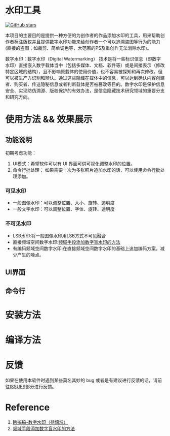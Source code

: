 # 水印工具

[![GitHub stars](https://img.shields.io/github/stars/mcoder2014/digital_watermarking.svg?style=social)](https://github.com/mcoder2014/digital_watermarking)

本项目的主要目的是提供一种方便的为创作者的作品添加水印的工具，用来帮助创作者标注版权并且提供数字水印功能来给创作者一个可以追溯盗图等行为的能力(直接的盗图：如裁剪、简单调色等，大范围的PS及重创作无法消除水印)。

数字水印：数字水印（Digital Watermarking） 技术是将一些标识信息（即数字水印）直接嵌入数字载体当中（包括多媒体、文档、软件等）或是间接表示（修改特定区域的结构），且不影响原载体的使用价值，也不容易被探知和再次修改。但可以被生产方识别和辨认。通过这些隐藏在载体中的信息，可以达到确认内容创建者、购买者、传送隐秘信息或者判断载体是否被篡改等目的。数字水印是保护信息安全、实现防伪溯源、版权保护的有效办法，是信息隐藏技术研究领域的重要分支和研究方向。

# 使用方法 && 效果展示
## 功能说明
初期考虑功能：
1. UI模式：希望软件可以有 UI 界面可供可视化调整水印的位置。
2. 命令行批处理： 如果需要一次为多张照片追加水印的话，可以使用命令行批处理添加。

### 可见水印
- 一般图像水印：可以调整位置、大小、旋转、透明度
- 一般文字水印：可以调整位置、字体、旋转、透明度

### 不可见水印
- LSB水印:将一般图像水印用LSB方式不可见融合
- 直接频域空间数字水印:[频域手段添加数字盲水印的方法](https://www.zhihu.com/question/50735753)
- 有编码频域空间数字水印:在直接频域空间数字水印的基础上追加编码方案，减少产生的噪点。

## UI界面
## 命令行

# 安装方法

# 编译方法

# 反馈
如果在使用本软件时遇到某些莫名其妙的 bug 或者是有建议进行反馈的话，请前往[ISSUES](https://github.com/mcoder2014/digital_watermarking/issues)部分进行反馈。

# Reference
1. [瞎搞搞-数字水印（待填坑）](https://mcoder.cc/2019/04/07/digital_watermarking/)
2. [频域手段添加数字盲水印的方法](https://www.zhihu.com/question/50735753)